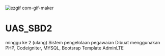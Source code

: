 ![ezgif com-gif-maker](https://user-images.githubusercontent.com/33394833/129376891-25b3ee02-5025-4da5-9605-20de977588ed.gif)
# UAS_SBD2
minggu ke 2 (ulang)
Sistem pengelolaan pegawaian Dibuat menggunakan PHP, Codeigniter, MYSQL, Bootsrap Template AdminLTE
